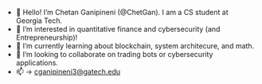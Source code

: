 - 👋 Hello! I’m Chetan Ganipineni (@ChetGan). I am a CS student at Georgia Tech.
- 👀 I’m interested in quantitative finance and cybersecurity (and Entrepreneurship)!
- 🌱 I’m currently learning about blockchain, system architecure, and math.
- 💞️ I’m looking to collaborate on trading bots or cybersecurity applications.
- 📫 -> cganipineni3@gatech.edu

<!---
ChetGan/ChetGan is a ✨ special ✨ repository because its `README.md` (this file) appears on your GitHub profile.
You can click the Preview link to take a look at your changes.
--->
